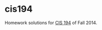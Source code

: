 cis194
======

Homework solutions for [CIS
194](http://www.seas.upenn.edu/~cis194/fall14/lectures.html) of Fall 2014.
